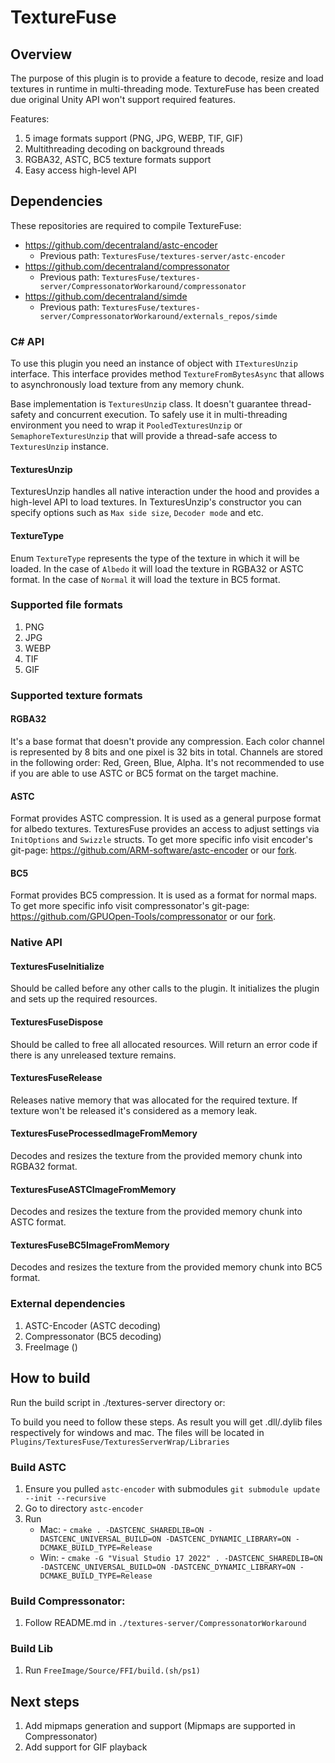 # TextureFuse

## Overview

The purpose of this plugin is to provide a feature to decode, resize and load textures in runtime in multi-threading mode. TextureFuse has been created due original Unity API won't support required features.

Features:
1. 5 image formats support (PNG, JPG, WEBP, TIF, GIF)
2. Multithreading decoding on background threads
3. RGBA32, ASTC, BC5 texture formats support
4. Easy access high-level API

## Dependencies

These repositories are required to compile TextureFuse:
 - https://github.com/decentraland/astc-encoder
   - Previous path: `TexturesFuse/textures-server/astc-encoder`
 - https://github.com/decentraland/compressonator
   - Previous path: `TexturesFuse/textures-server/CompressonatorWorkaround/compressonator`
 - https://github.com/decentraland/simde
   - Previous path: `TexturesFuse/textures-server/CompressonatorWorkaround/externals_repos/simde`

### C# API

To use this plugin you need an instance of object with `ITexturesUnzip` interface.
This interface provides method `TextureFromBytesAsync` that allows to asynchronously load texture from any memory chunk.

Base implementation is `TexturesUnzip` class. It doesn't guarantee thread-safety and concurrent execution.
To safely use it in multi-threading environment you need to wrap it `PooledTexturesUnzip` or `SemaphoreTexturesUnzip` that will provide a thread-safe access to `TexturesUnzip` instance.

#### TexturesUnzip

TexturesUnzip handles all native interaction under the hood and provides a high-level API to load textures.
In TexturesUnzip's constructor you can specify options such as `Max side size`, `Decoder mode` and etc.

#### TextureType

Enum `TextureType` represents the type of the texture in which it will be loaded.
In the case of `Albedo` it will load the texture in RGBA32 or ASTC format.
In the case of `Normal` it will load the texture in BC5 format.

### Supported file formats

1. PNG
2. JPG
3. WEBP
4. TIF
5. GIF

### Supported texture formats

#### RGBA32

It's a base format that doesn't provide any compression.
Each color channel is represented by 8 bits and one pixel is 32 bits in total.
Channels are stored in the following order: Red, Green, Blue, Alpha.
It's not recommended to use if you are able to use ASTC or BC5 format on the target machine.

#### ASTC

Format provides ASTC compression.
It is used as a general purpose format for albedo textures.
TexturesFuse provides an access to adjust settings via `InitOptions` and `Swizzle` structs.
To get more specific info visit encoder's git-page: https://github.com/ARM-software/astc-encoder or our [fork](https://github.com/decentraland/astc-encoder).

#### BC5

Format provides BC5 compression.
It is used as a format for normal maps.
To get more specific info visit compressonator's git-page: https://github.com/GPUOpen-Tools/compressonator or our [fork](https://github.com/decentraland/compressonator).

### Native API

#### TexturesFuseInitialize

Should be called before any other calls to the plugin.
It initializes the plugin and sets up the required resources.

#### TexturesFuseDispose

Should be called to free all allocated resources.
Will return an error code if there is any unreleased texture remains.

#### TexturesFuseRelease

Releases native memory that was allocated for the required texture.
If texture won't be released it's considered as a memory leak.

#### TexturesFuseProcessedImageFromMemory

Decodes and resizes the texture from the provided memory chunk into RGBA32 format.

#### TexturesFuseASTCImageFromMemory

Decodes and resizes the texture from the provided memory chunk into ASTC format.

#### TexturesFuseBC5ImageFromMemory

Decodes and resizes the texture from the provided memory chunk into BC5 format.

### External dependencies

1. ASTC-Encoder (ASTC decoding)
2. Compressonator (BC5 decoding)
3. FreeImage ()

## How to build

Run the build script in ./textures-server directory or:

To build you need to follow these steps. 
As result you will get .dll/.dylib files respectively for windows and mac.
The files will be located in `Plugins/TexturesFuse/TexturesServerWrap/Libraries`

### Build ASTC 
 1. Ensure you pulled `astc-encoder` with submodules `git submodule update --init --recursive`
 2. Go to directory `astc-encoder`
 3. Run 
    - Mac: - `cmake . -DASTCENC_SHAREDLIB=ON -DASTCENC_UNIVERSAL_BUILD=ON -DASTCENC_DYNAMIC_LIBRARY=ON -DCMAKE_BUILD_TYPE=Release` 
    - Win: - `cmake -G "Visual Studio 17 2022" . -DASTCENC_SHAREDLIB=ON -DASTCENC_UNIVERSAL_BUILD=ON -DASTCENC_DYNAMIC_LIBRARY=ON -DCMAKE_BUILD_TYPE=Release`

### Build Compressonator:
 1. Follow README.md in `./textures-server/СompressonatorWorkaround`

### Build Lib
 1. Run `FreeImage/Source/FFI/build.(sh/ps1)`

## Next steps

 1. Add mipmaps generation and support (Mipmaps are supported in Compressonator)
 2. Add support for GIF playback